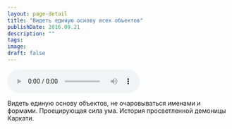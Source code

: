 ```yaml
---
layout: page-detail
title: "Видеть единую основу всех объектов"
publishDate: 2016.09.21
description: ""
tags:
image:
draft: false
---
```


<audio title="2016.09.21 - Видеть единую основу всех объектов.mp3" src="https://filer-api.advayta.org/v1.0/public/files/73778" controls=""></audio>

 Видеть единую основу объектов, не очаровываться именами и формами. Проецирующая сила ума. История просветленной демоницы Каркати. 

  
